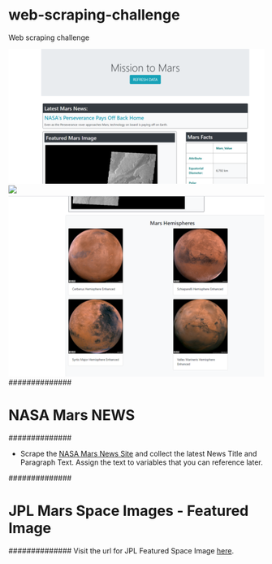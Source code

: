 # web-scraping-challenge
Web scraping challenge

![](/screenshots/View1.png)
![](/screenshots/View2,png)
![](/screenshots/View3.png)
##############
# NASA Mars NEWS
##############

* Scrape the [NASA Mars News Site](https://mars.nasa.gov/news/) and collect the latest News Title and Paragraph Text. Assign the text to variables that you can reference later.

##############
# JPL Mars Space Images - Featured Image
##############
Visit the url for JPL Featured Space Image [here](https://www.jpl.nasa.gov/spaceimages/?search=&category=Mars).
